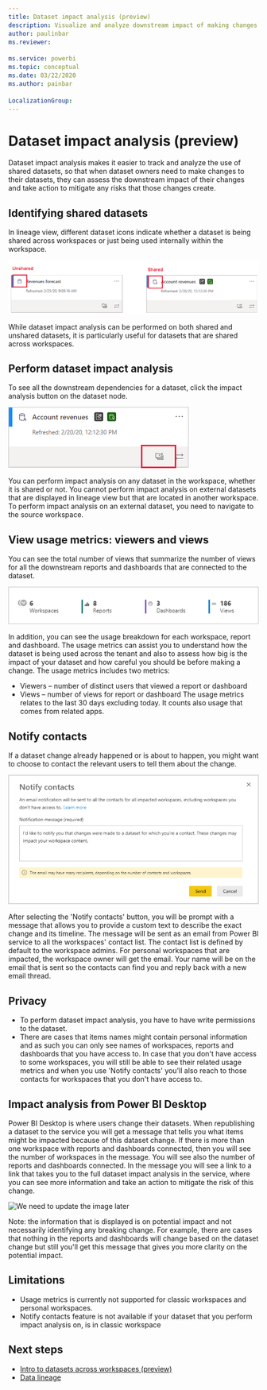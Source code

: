 ```yaml
---
title: Dataset impact analysis (preview)
description: Visualize and analyze downstream impact of making changes to datasets.
author: paulinbar
ms.reviewer: 

ms.service: powerbi
ms.topic: conceptual
ms.date: 03/22/2020
ms.author: painbar

LocalizationGroup: 
---
```

# Dataset impact analysis (preview)

Dataset impact analysis makes it easier to track and analyze the use of shared datasets, so that when dataset owners need to make changes to their datasets, they can assess the downstream impact of their changes and take action to mitigate any risks that those changes create.

## Identifying shared datasets

In lineage view, different dataset icons indicate whether a dataset is being shared across workspaces or just being used internally within the workspace.

![Shared and unshared dataset icons](media/service-dataset-impact-analysis/shared-unshared-icon.png)

While dataset impact analysis can be performed on both shared and unshared datasets, it is particularly useful for datasets that are shared across workspaces. 

## Perform dataset impact analysis

To see all the downstream dependencies for a dataset, click the impact analysis button on the dataset node.

![Dataset impact analysis button](media/service-dataset-impact-analysis/open-analysis-pane-button.png)

You can perform impact analysis on any dataset in the workspace, whether it is shared or not. You cannot perform impact analysis on external datasets that are displayed in lineage view but that are located in another workspace. To perform impact analysis on an external dataset, you need to navigate to the source workspace.

## View usage metrics: viewers and views

You can see the total number of views that summarize the number of views for all the downstream reports and dashboards that are connected to the dataset.

![Dataset impact analysis summary](media/service-dataset-impact-analysis/summary.png)

In addition, you can see the usage breakdown for each workspace, report and dashboard. The usage metrics can assist you to understand how the dataset is being used across the tenant and also to assess how big is the impact of your dataset and how careful you should be before making a change. 
The usage metrics includes two metrics: 
* Viewers – number of distinct users that viewed a report or dashboard 
* Views – number of views for report or dashboard
The usage metrics relates to the last 30 days excluding today.
It counts also usage that comes from related apps.


## Notify contacts

If a dataset change already happened or is about to happen, you might want to choose to contact the relevant users to tell them about the change.

![Image placeholder](media/service-dataset-impact-analysis/notify-contacts-dialog.png)

After selecting the 'Notify contacts' button, you will be prompt with a message that allows you to provide a custom text to describe the exact change and its timeline. 
The message will be sent as an email from Power BI service to all the workspaces' contact list. The contact list is defined by default to the workspace admins. For personal workspaces that are impacted, the workspace owner will get the email. 
Your name will be on the email that is sent so the contacts can find you and reply back with a new email thread. 

## Privacy

* To perform dataset impact analysis, you have to have write permissions to the dataset.
* There are cases that items names might contain personal information and as such you can only see names of workspaces, reports and dashboards that you have access to. In case that you don't have access to some workspaces, you will still be able to see their related usage metrics and when you use 'Notify contacts' you'll also reach to those contacts for workspaces that you don't have access to.

## Impact analysis from Power BI Desktop

Power BI Desktop is where users change their datasets. When republishing a dataset to the service you will get a message that tells you what items might be impacted because of this dataset change. If there is more than one workspace with reports and dashboards connected, then you will see the number of workspaces in the message. You will see also the number of reports and dashboards connected. 
In the message you will see a link to a link that takes you to the full dataset impact analysis in the service, where you can see more information and take an action to mitigate the risk of this change. 

![We need to update the image later](media/service-dataset-impact-analysis/desktop-warning.png)

Note: the information that is displayed is on potential impact and not necessarily identifying any breaking change. For example, there are cases that nothing in the reports and dashboards will change based on the dataset change but still you'll get this message that gives you more clarity on the potential impact.

## Limitations

* Usage metrics is currently not supported for classic workspaces and personal workspaces.
* Notify contacts feature is not available if your dataset that you perform impact analysis on, is in classic workspace

## Next steps

* [Intro to datasets across workspaces (preview)](../service-datasets-across-workspaces.md)
* [Data lineage](service-data-lineage.md)
